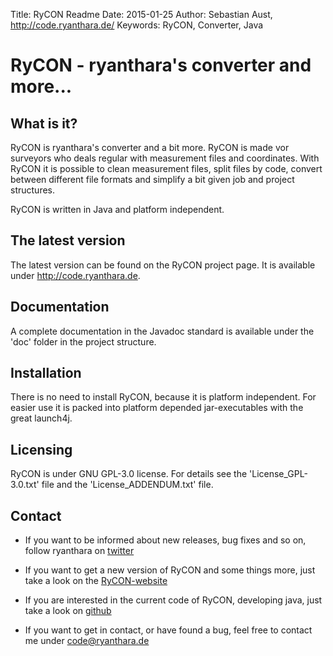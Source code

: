 Title:    RyCON Readme
Date:     2015-01-25
Author:   Sebastian Aust, http://code.ryanthara.de/
Keywords: RyCON, Converter, Java


RyCON - ryanthara's converter and more...
=========================================

What is it?
-----------

RyCON is ryanthara's converter and a bit more. RyCON is made vor surveyors 
who deals regular with measurement files and coordinates. With RyCON it is
possible to clean measurement files, split files by code, convert between 
different file formats and simplify a bit given job and project structures.

RyCON is written in Java and platform independent.


The latest version
------------------

The latest version can be found on the RyCON project page. It is available
under <http://code.ryanthara.de>. 

Documentation
-------------

A complete documentation in the Javadoc standard is available under the 'doc'
folder in the project structure.


Installation
------------

There is no need to install RyCON, because it is platform independent. For easier
use it is packed into platform depended jar-executables with the great launch4j.

Licensing
---------

RyCON is under GNU GPL-3.0 license. For details see the 'License_GPL-3.0.txt' 
file and the 'License_ADDENDUM.txt' file.


Contact
-------

* If you want to be informed about new releases, bug fixes and so on, follow
  ryanthara on [twitter](http://www.twitter.com/ryanthara)
  
* If you want to get a new version of RyCON and some things more, just take a
  look on the [RyCON-website](https://code.ryanthara.de/RyCON)
  
* If you are interested in the current code of RyCON, developing java, just take
  a look on [github](https://github.com/ryanthara/RyCon)
  
* If you want to get in contact, or have found a bug, feel free to contact me
  under <code@ryanthara.de>

